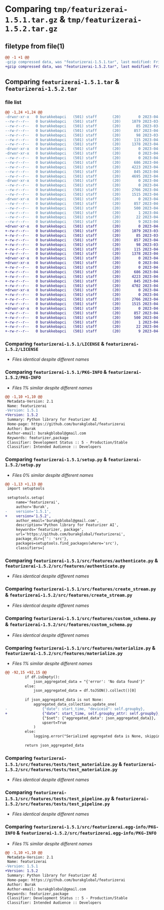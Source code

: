 # Comparing `tmp/featurizerai-1.5.1.tar.gz` & `tmp/featurizerai-1.5.2.tar.gz`

## filetype from file(1)

```diff
@@ -1 +1 @@
-gzip compressed data, was "featurizerai-1.5.1.tar", last modified: Fri Apr 28 19:36:37 2023, max compression
+gzip compressed data, was "featurizerai-1.5.2.tar", last modified: Fri Apr 28 20:57:48 2023, max compression
```

## Comparing `featurizerai-1.5.1.tar` & `featurizerai-1.5.2.tar`

### file list

```diff
@@ -1,24 +1,24 @@
-drwxr-xr-x   0 burakkebapci   (501) staff       (20)        0 2023-04-28 19:36:37.434312 featurizerai-1.5.1/
--rw-r--r--   0 burakkebapci   (501) staff       (20)     1079 2023-03-26 20:50:31.000000 featurizerai-1.5.1/LICENSE
--rw-r--r--   0 burakkebapci   (501) staff       (20)       85 2023-03-26 20:50:31.000000 featurizerai-1.5.1/MANIFEST.in
--rw-r--r--   0 burakkebapci   (501) staff       (20)      857 2023-04-28 19:36:37.434376 featurizerai-1.5.1/PKG-INFO
--rw-r--r--   0 burakkebapci   (501) staff       (20)       98 2023-03-26 20:50:31.000000 featurizerai-1.5.1/pyproject.toml
--rw-r--r--   0 burakkebapci   (501) staff       (20)      115 2023-04-28 19:36:37.434599 featurizerai-1.5.1/setup.cfg
--rw-r--r--   0 burakkebapci   (501) staff       (20)     1378 2023-04-28 19:36:14.000000 featurizerai-1.5.1/setup.py
-drwxr-xr-x   0 burakkebapci   (501) staff       (20)        0 2023-04-28 19:36:37.429403 featurizerai-1.5.1/src/
-drwxr-xr-x   0 burakkebapci   (501) staff       (20)        0 2023-04-28 19:36:37.431280 featurizerai-1.5.1/src/features/
--rw-r--r--   0 burakkebapci   (501) staff       (20)        0 2023-04-22 17:23:59.000000 featurizerai-1.5.1/src/features/__init__.py
--rw-r--r--   0 burakkebapci   (501) staff       (20)      686 2023-04-22 23:39:43.000000 featurizerai-1.5.1/src/features/authenticate.py
--rw-r--r--   0 burakkebapci   (501) staff       (20)     4223 2023-04-28 19:36:07.000000 featurizerai-1.5.1/src/features/create_stream.py
--rw-r--r--   0 burakkebapci   (501) staff       (20)      845 2023-04-23 11:45:28.000000 featurizerai-1.5.1/src/features/custom_schema.py
--rw-r--r--   0 burakkebapci   (501) staff       (20)     4695 2023-04-25 17:12:53.000000 featurizerai-1.5.1/src/features/materialize.py
-drwxr-xr-x   0 burakkebapci   (501) staff       (20)        0 2023-04-28 19:36:37.433304 featurizerai-1.5.1/src/features/tests/
--rw-r--r--   0 burakkebapci   (501) staff       (20)        0 2023-04-25 16:35:40.000000 featurizerai-1.5.1/src/features/tests/__init__.py
--rw-r--r--   0 burakkebapci   (501) staff       (20)     2766 2023-04-28 14:47:29.000000 featurizerai-1.5.1/src/features/tests/test_materialize.py
--rw-r--r--   0 burakkebapci   (501) staff       (20)     1515 2023-04-28 02:38:55.000000 featurizerai-1.5.1/src/features/tests/test_pipeline.py
-drwxr-xr-x   0 burakkebapci   (501) staff       (20)        0 2023-04-28 19:36:37.434189 featurizerai-1.5.1/src/featurizerai.egg-info/
--rw-r--r--   0 burakkebapci   (501) staff       (20)      857 2023-04-28 19:36:37.000000 featurizerai-1.5.1/src/featurizerai.egg-info/PKG-INFO
--rw-r--r--   0 burakkebapci   (501) staff       (20)      500 2023-04-28 19:36:37.000000 featurizerai-1.5.1/src/featurizerai.egg-info/SOURCES.txt
--rw-r--r--   0 burakkebapci   (501) staff       (20)        1 2023-04-28 19:36:37.000000 featurizerai-1.5.1/src/featurizerai.egg-info/dependency_links.txt
--rw-r--r--   0 burakkebapci   (501) staff       (20)       22 2023-04-28 19:36:37.000000 featurizerai-1.5.1/src/featurizerai.egg-info/requires.txt
--rw-r--r--   0 burakkebapci   (501) staff       (20)        9 2023-04-28 19:36:37.000000 featurizerai-1.5.1/src/featurizerai.egg-info/top_level.txt
+drwxr-xr-x   0 burakkebapci   (501) staff       (20)        0 2023-04-28 20:57:48.130646 featurizerai-1.5.2/
+-rw-r--r--   0 burakkebapci   (501) staff       (20)     1079 2023-03-26 20:50:31.000000 featurizerai-1.5.2/LICENSE
+-rw-r--r--   0 burakkebapci   (501) staff       (20)       85 2023-03-26 20:50:31.000000 featurizerai-1.5.2/MANIFEST.in
+-rw-r--r--   0 burakkebapci   (501) staff       (20)      857 2023-04-28 20:57:48.130714 featurizerai-1.5.2/PKG-INFO
+-rw-r--r--   0 burakkebapci   (501) staff       (20)       98 2023-03-26 20:50:31.000000 featurizerai-1.5.2/pyproject.toml
+-rw-r--r--   0 burakkebapci   (501) staff       (20)      115 2023-04-28 20:57:48.130939 featurizerai-1.5.2/setup.cfg
+-rw-r--r--   0 burakkebapci   (501) staff       (20)     1378 2023-04-28 20:57:38.000000 featurizerai-1.5.2/setup.py
+drwxr-xr-x   0 burakkebapci   (501) staff       (20)        0 2023-04-28 20:57:48.126299 featurizerai-1.5.2/src/
+drwxr-xr-x   0 burakkebapci   (501) staff       (20)        0 2023-04-28 20:57:48.128403 featurizerai-1.5.2/src/features/
+-rw-r--r--   0 burakkebapci   (501) staff       (20)        0 2023-04-22 17:23:59.000000 featurizerai-1.5.2/src/features/__init__.py
+-rw-r--r--   0 burakkebapci   (501) staff       (20)      686 2023-04-22 23:39:43.000000 featurizerai-1.5.2/src/features/authenticate.py
+-rw-r--r--   0 burakkebapci   (501) staff       (20)     4223 2023-04-28 19:36:07.000000 featurizerai-1.5.2/src/features/create_stream.py
+-rw-r--r--   0 burakkebapci   (501) staff       (20)      845 2023-04-23 11:45:28.000000 featurizerai-1.5.2/src/features/custom_schema.py
+-rw-r--r--   0 burakkebapci   (501) staff       (20)     4702 2023-04-28 20:57:34.000000 featurizerai-1.5.2/src/features/materialize.py
+drwxr-xr-x   0 burakkebapci   (501) staff       (20)        0 2023-04-28 20:57:48.129640 featurizerai-1.5.2/src/features/tests/
+-rw-r--r--   0 burakkebapci   (501) staff       (20)        0 2023-04-25 16:35:40.000000 featurizerai-1.5.2/src/features/tests/__init__.py
+-rw-r--r--   0 burakkebapci   (501) staff       (20)     2766 2023-04-28 14:47:29.000000 featurizerai-1.5.2/src/features/tests/test_materialize.py
+-rw-r--r--   0 burakkebapci   (501) staff       (20)     1515 2023-04-28 02:38:55.000000 featurizerai-1.5.2/src/features/tests/test_pipeline.py
+drwxr-xr-x   0 burakkebapci   (501) staff       (20)        0 2023-04-28 20:57:48.130530 featurizerai-1.5.2/src/featurizerai.egg-info/
+-rw-r--r--   0 burakkebapci   (501) staff       (20)      857 2023-04-28 20:57:48.000000 featurizerai-1.5.2/src/featurizerai.egg-info/PKG-INFO
+-rw-r--r--   0 burakkebapci   (501) staff       (20)      500 2023-04-28 20:57:48.000000 featurizerai-1.5.2/src/featurizerai.egg-info/SOURCES.txt
+-rw-r--r--   0 burakkebapci   (501) staff       (20)        1 2023-04-28 20:57:48.000000 featurizerai-1.5.2/src/featurizerai.egg-info/dependency_links.txt
+-rw-r--r--   0 burakkebapci   (501) staff       (20)       22 2023-04-28 20:57:48.000000 featurizerai-1.5.2/src/featurizerai.egg-info/requires.txt
+-rw-r--r--   0 burakkebapci   (501) staff       (20)        9 2023-04-28 20:57:48.000000 featurizerai-1.5.2/src/featurizerai.egg-info/top_level.txt
```

### Comparing `featurizerai-1.5.1/LICENSE` & `featurizerai-1.5.2/LICENSE`

 * *Files identical despite different names*

### Comparing `featurizerai-1.5.1/PKG-INFO` & `featurizerai-1.5.2/PKG-INFO`

 * *Files 1% similar despite different names*

```diff
@@ -1,10 +1,10 @@
 Metadata-Version: 2.1
 Name: featurizerai
-Version: 1.5.1
+Version: 1.5.2
 Summary: Python library for Featurizer AI
 Home-page: https://github.com/burakglobal/featurizerai
 Author: Burak
 Author-email: burakgblobal@gmail.com
 Keywords: featurizer,package
 Classifier: Development Status :: 5 - Production/Stable
 Classifier: Intended Audience :: Developers
```

### Comparing `featurizerai-1.5.1/setup.py` & `featurizerai-1.5.2/setup.py`

 * *Files 0% similar despite different names*

```diff
@@ -1,13 +1,13 @@
 import setuptools
 
 setuptools.setup(
     name='featurizerai',
     author='Burak',
-    version='1.5.1',
+    version='1.5.2',
     author_email='burakgblobal@gmail.com',
     description='Python library for Featurizer AI',
     keywords='featurizer, package',
     url='https://github.com/burakglobal/featurizerai',
     package_dir={'': 'src'},
     packages=setuptools.find_packages(where='src'),
     classifiers=[
```

### Comparing `featurizerai-1.5.1/src/features/authenticate.py` & `featurizerai-1.5.2/src/features/authenticate.py`

 * *Files identical despite different names*

### Comparing `featurizerai-1.5.1/src/features/create_stream.py` & `featurizerai-1.5.2/src/features/create_stream.py`

 * *Files identical despite different names*

### Comparing `featurizerai-1.5.1/src/features/custom_schema.py` & `featurizerai-1.5.2/src/features/custom_schema.py`

 * *Files identical despite different names*

### Comparing `featurizerai-1.5.1/src/features/materialize.py` & `featurizerai-1.5.2/src/features/materialize.py`

 * *Files 1% similar despite different names*

```diff
@@ -92,15 +92,15 @@
         if df.isEmpty():
             json_aggregated_data = "{'error': 'No data found'}"
         else:
             json_aggregated_data = df.toJSON().collect()[0]
 
         if json_aggregated_data is not None:
             aggregated_data_collection.update_one(
-                {"date": start_time, "deviceid": self.groupby},
+                {"date": start_time, self.groupby_attr: self.groupby},
                 {"$set": {"aggregated_data": json_aggregated_data}},
                 upsert=True
             )
         else:
             logging.error("Serialized aggregated data is None, skipping update")
 
         return json_aggregated_data
```

### Comparing `featurizerai-1.5.1/src/features/tests/test_materialize.py` & `featurizerai-1.5.2/src/features/tests/test_materialize.py`

 * *Files identical despite different names*

### Comparing `featurizerai-1.5.1/src/features/tests/test_pipeline.py` & `featurizerai-1.5.2/src/features/tests/test_pipeline.py`

 * *Files identical despite different names*

### Comparing `featurizerai-1.5.1/src/featurizerai.egg-info/PKG-INFO` & `featurizerai-1.5.2/src/featurizerai.egg-info/PKG-INFO`

 * *Files 1% similar despite different names*

```diff
@@ -1,10 +1,10 @@
 Metadata-Version: 2.1
 Name: featurizerai
-Version: 1.5.1
+Version: 1.5.2
 Summary: Python library for Featurizer AI
 Home-page: https://github.com/burakglobal/featurizerai
 Author: Burak
 Author-email: burakgblobal@gmail.com
 Keywords: featurizer,package
 Classifier: Development Status :: 5 - Production/Stable
 Classifier: Intended Audience :: Developers
```

